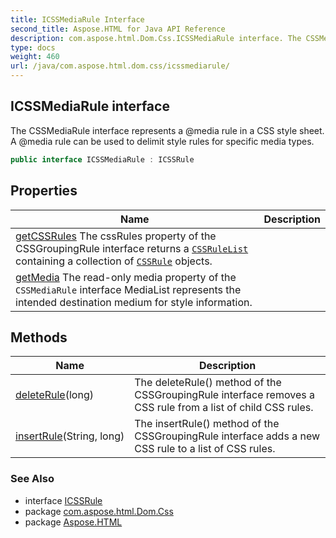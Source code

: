 ```yaml
---
title: ICSSMediaRule Interface
second_title: Aspose.HTML for Java API Reference
description: com.aspose.html.Dom.Css.ICSSMediaRule interface. The CSSMediaRule interface represents a media rule in a CSS style sheet. A media rule can be used to delimit style rules for specific media types
type: docs
weight: 460
url: /java/com.aspose.html.dom.css/icssmediarule/
---
```

## ICSSMediaRule interface

The CSSMediaRule interface represents a @media rule in a CSS style sheet. A @media rule can be used to delimit style rules for specific media types.

```java
public interface ICSSMediaRule : ICSSRule
```

## Properties

| Name | Description |
| --- | --- |
| [getCSSRules](../../com.aspose.html.dom.css/icssmediarule/cssrules/) The cssRules property of the CSSGroupingRule interface returns a [`CSSRuleList`](../icssrulelist/) containing a collection of [`CSSRule`](../icssrule/) objects. |
| [getMedia](../../com.aspose.html.dom.css/icssmediarule/media/) The read-only media property of the `CSSMediaRule` interface MediaList represents the intended destination medium for style information. |

## Methods

| Name | Description |
| --- | --- |
| [deleteRule](../../com.aspose.html.dom.css/icssmediarule/deleterule/)(long) | The deleteRule() method of the CSSGroupingRule interface removes a CSS rule from a list of child CSS rules. |
| [insertRule](../../com.aspose.html.dom.css/icssmediarule/insertrule/)(String, long) | The insertRule() method of the CSSGroupingRule interface adds a new CSS rule to a list of CSS rules. |

### See Also

* interface [ICSSRule](../icssrule/)
* package [com.aspose.html.Dom.Css](../../com.aspose.html.dom.css/)
* package [Aspose.HTML](../../)
